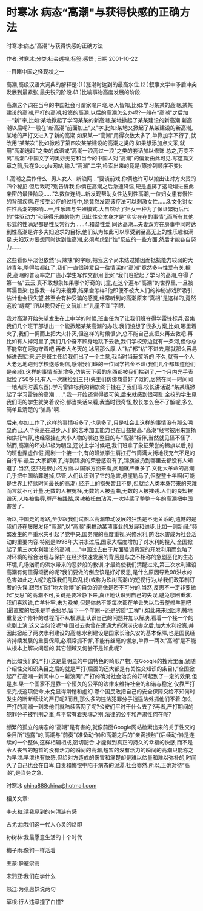 # 时寒冰  病态“高潮"与获得快感的正确方法  
  
时寒冰:病态“高潮"与获得快感的正确方法  
作者:时寒冰;分类:社会透视;标签:感悟 ;日期:2001-10-22  
--目睹中国之怪现状之一  
高潮,高级汉语大词典的解释是:(1 )涨潮时达到的最高水位.(2 )叙事文学中矛盾冲突发展到最紧张,最尖锐的阶段.(3 )比喻事物高度发展的阶段.  
高潮这个词在当今的中国社会可谓家喻户晓,尽人皆知,比如:学习某某的高潮,某某建设的高潮,严打的高潮,投资的高潮.以后的高潮怎么办呢?一般在“高潮"之后加一“新"字,比如:某地掀起了学习某某的新高潮,某地掀起了某某建设的新高潮.新高潮以后呢?一般在“新高潮"前面加上“又"字,比如:某地又掀起了某某建设的新高潮,某地的严打又进入了新的高潮.如果某一“高潮"用得次数太多了,单靠加字不行了,就改用“某某次",比如掀起了第四次某某建设的高潮之类的.如果想添加点文采,就用“高潮迭起"之类的成语或“高潮一浪高过一浪"之类的套话加以修饰.总之,万变不离“高潮".中国文字的奥妙无穷和当今的中国人对“高潮"的偏爱由此可见.写这篇文章之前,我在Google网站,输入“高潮"二字,检索出来的竟是(原排列顺序不变):  
1.高潮之后作什么- 男人女人- 新浪网...“要谈前戏,你俩也许可以搬出让对方火烫的四个秘招.但后戏呢?别告诉我,你俩在高潮之后急速降温,硬是虚掷了这段增进彼此亲密的最佳阶段......"2.数位连线...新发现帮助女性达到性高潮,一位妇女患有慢性的背部疾病.在接受治疗的过程中,她竟然发现该疗法可以刺激女性......3.文化对女性性高潮的影响...一,性乐趣与生殖模式.大自然给了妇女一种为了保证繁衍后代的“性驱动力"和获得乐趣的能力,因此性交本身才是“实实在在的事情",而所有其他形式的性满足都是性反常行为......4.和谐性爱,同达高潮...夫妻双方在房事中同时达到性高潮是许多夫妇追求的目标,他们认为如此可以享受到至高无上的性乐趣和满足.夫妇双方要想同时达到性高潮,必须考虑到“性"反应的一些方面,然后才能各自努力......  
这些看似平淡但依然“火辣辣"的字眼,把我这个尚未结过婚因而抵抗能力较弱的大龄青年,整得脸都红了.我们一直很钟爱且一往情深的“高潮"竟然多与性爱有关.据说,高潮的普及率之广连小学生写作文都用,比如“我们班掀起了学习的高潮,夺得了第一名"云云,真不敢想象如果哪个好奇的儿童,在这个遍布“高潮"的世界里,一旦被耳濡目染,也像我一样的来搜索,结果会怎样?他即便不被大人们的神秘游戏所吸引,估计也会很失望,甚至会有种受骗的感觉,经常听到的高潮原来“真相"是这样的,竟然这般“龌龊"!所以我只好在文前加上“儿童不宜"字眼.  
我对高潮开始失望发生在上中学的时候,班主任为了让我们班夺得学雷锋标兵,召集我们几个班干部想出一个能掀起某某高潮的办法.我们设想了很多方案,比如,哪里着火了,我们一拥而上把大火扑灭,但这样的时候很少,总不能自己点把火再去救吧.再比如有人掉河里了,我们几个奋不顾身地跳下去救,我们学校旁边就有一条河,但你总不能常在河边守着吧,再者大冬天的,冰层那么厚,人“钻"都“钻"不进去,哪就那么容易掉进去!后来,还是班主任给我们出了一个主意,我当时当玩笑听的.不久,就有一个人大老远地跑到学校送感谢信,感谢我们班的一位同学拾金不昧(我们几个都知道他们是亲戚).这样的事情渐渐增多,仿佛天下丢的东西都被我们拾到了,一个月内光手表就捡了50多只,有人一次就捡到三只(失主们仿佛商量好了似的,居然在同一时间同一地点同时丢东西).学习雷锋标兵的锦旗终于挂在了我们班.校长讲话说:“某某班掀起了学习雷锋的高潮......".我一开始还觉得很可笑,后来就感到很可耻.全校的学生见我们班的学生就笑着议论,都当笑话来看,我当时很奇怪,校长怎么会不了解呢,多么简单且清楚的“骗局"啊.  
后来,参加工作了,这样的事情听多了,也见多了,只是社会上这样的事情没有那么明显而已,人毕竟是在进步,人们的艺术加工能力也在日益提高.“高潮"经常被用来宣扬和烘托气氛,也经常挂在大小人物的嘴边.整日的与“高潮"相伴,当然就见怪不怪了.然而,高潮的坏处却极为明显,还说上学时候吧,我们班拿了象征荣誉的锦旗以后,别的班也弄虚作假,闹剧一个接一个,有的班派学生肩扛打气筒满大街地找充气不足的自行车.最后,大家都累了,得到锦旗的荣誉感没有了,锦旗被扔到哪里去都没有人知道了.当然,这只是很小的方面.从国家方面来看,问题就严重多了.文化大革命的高潮几乎把中国给葬送掉,尽管,人们认识到了它的危害,悬崖勒马了,但整整十年啊(可能是世界上持续时间最长的高潮),经济上的损失暂且不提,但就给人类本身带来的灾难而言就不可计量.无数的人被冤枉,无数的人被歪曲,无数的人被摧残.人们的良知被毁灭,人格被侮辱,尊严被践踏,灵魂被扭曲玷污.一次持续了整整十年的高潮把中国害苦了.  
所以,中国走的弯路,至少跟我们试图以高潮带动发展的狂热是不无关系的,遗憾的是我们还在屡屡发扬“高潮",以“高潮"来推动某项事业的发展和进步.比如一则新闻:“频繁发生的严重水灾引起了党中央,国务院的高度重视,兴修水利,防治水害成为社会活动的重要内容.特别是1998年大洪水过后,国家大幅度增加了对水利的投入,全国掀起了第三次水利建设的高潮......"中国过去由于片面强调资源的开发利用而忽略了对环境的综合治理与保护,在经济快速发展的背后是与之不相称的急剧恶化的生态环境,几场汹涌的洪水带来的恶梦般的教训,才最终使我们清醒过来,第三次水利建设高潮有何值得颂扬的呢?我们要做的倒应该是好好反思,是什么原因导致98洪水的危害如此之大呢?这跟我们乱砍乱伐(或称为砍树高潮)的短视行为,给我们政策制订者的失误,跟我们对“地大物博"的自负的高傲是密不可分的.当然,反思不一定非要掀起“反思"的高潮不可,关键是要冷静下来,真正地认识到自己的失误,避免悲剧重演.我们喜欢说,亡羊补牢,未为晚矣,但是你总不能每次都在羊丢失以后去整修羊圈吧(最直接的后果是羊丢殆尽,留下一个羊圈--还是劣质“工程"),如此来来回回机械地重复这个修补的过程而不从根源上认识自己的问题并加以解决,看着一个接一个的悲剧上演,这又当何论呢?中国过去也曾在遭遇大的洪涝灾害之后,加大水利投资,并因此掀起了两次水利建设的高潮.水利建设是国家长治久安的基本保障,也是国民经济持续发展的重要保障,必须常抓不懈,不能有丝毫的懈怠,单靠一两次“高潮"是不能从根本上解决问题的,其它领域又何尝不是如此呢?  
再比如我们的严打(这是最明显的中国特色的畸形产物),在Google的搜索里面,紧随介绍性交知识条目之后的就是严打(后面的还大都是有关性交知识的条目),“全国掀起严打高潮－新闻中心－新浪网".严打的确对社会治安的好转起到了一定的效果,但是,如果一个国家不是靠一个恒久的公平的法律来维持社会的和谐与稳定,仅靠严打来完成这项使命,未免显得滑稽和虚幻.哪个国民敢把自己的安全保障交给不知何时发生的断断续续的严打呢?而且,那么多的违法犯罪分子逍遥法外抓他们不着,怎么严打的高潮一到来他们就陆续落网了呢?公安们平时干什么去了?再者,严打期间的犯罪分子被判刑之重,与平常有着天壤之别,法律的公平和严肃性何在呢?  
频繁的孤立的病态的“高潮"是有害的,就像前面Google网站检索出来的关于性交的条目所“透露"的,高潮与“前奏"(准备动作)和高潮之后的“亲密接触"(后续动作)是连续的一个整体,这样相辅相成,密切配合,才能得到真正的持久的幸福的快感,而不是令人丧气的短暂的没有活力的瞬间的高潮,短暂的没有活力的瞬间的高潮只能称之为早泄.早泄也有快感,但给对方造成的伤害和痛楚却是难以估量和难以弥补的,时间久了自己也会在自卑,自责和悔恨中陷于病态的泥潭.社会亦然.所以,正确对待“高潮",是当务之急.  
时寒冰 china888china@hotmail.com  
  
相关文章:  
李志和:读我见到的何清涟有感  
古尤尤:我们这一代人心灵的烙印  
孙树林:我最愿意生活的十个时代  
梅子雨:像狗一样活着  
王蒙:躲避崇高  
宋润亚:我们在学什么  
怒江:为张惠妹说两句  
草根:行人违章撞了白撞?